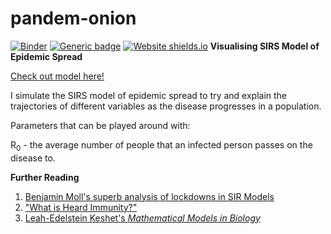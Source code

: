 # pandem-onion
[![Binder](https://mybinder.org/badge_logo.svg)](https://mybinder.org/v2/gh/shivChitinous/pandem-onion/master)
[![Generic badge](https://img.shields.io/badge/launch-GitHub-Red.svg)](https://github.com/shivChitinous/pandem-onion)
[![Website shields.io](https://img.shields.io/open-GitHub-red/http/shields.io.svg)](https://github.com/shivChitinous/pandem-onion)
__Visualising SIRS Model of Epidemic Spread__

[Check out model here!](https://shivchitinous.github.io/pandem-onion/SIRS_Model_of_Epidemic_Spread.html)

I simulate the SIRS model of epidemic spread to try and explain the trajectories of different variables as the disease progresses in a population.

Parameters that can be played around with:

R<sub>0</sub> - the average number of people that an infected person passes on the disease to.

__Further Reading__
1. [Benjamin Moll's superb analysis of lockdowns in SIR Models](https://benjaminmoll.com/wp-content/uploads/2020/05/SIR_notes.pdf)
2. ["What is Heard Immunity?"](https://academic.oup.com/cid/article/52/7/911/299077)
3. [Leah-Edelstein Keshet's _Mathematical Models in Biology_](https://epubs.siam.org/doi/book/10.1137/1.9780898719147)
